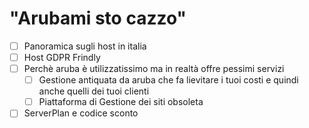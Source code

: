 # "Arubami sto cazzo"

- [ ]  Panoramica sugli host in italia
- [ ]  Host GDPR Frindly
- [ ]  Perchè aruba è utilizzatissimo ma in realtà offre pessimi servizi
    - [ ]  Gestione antiquata da aruba che fa lievitare i tuoi costi e quindi anche quelli dei tuoi clienti
    - [ ]  Piattaforma di Gestione dei siti obsoleta
- [ ]  ServerPlan e codice sconto